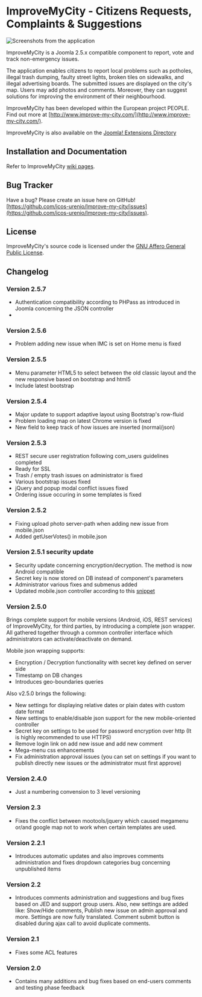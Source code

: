 # ImproveMyCity - Citizens Requests, Complaints & Suggestions

![Screenshots from the application](http://smartcityapps.urenio.org/img/screens_improve_en.png)

ImproveMyCity is a Joomla 2.5.x compatible component to report, vote and track non-emergency issues. 

The application enables citizens to report local problems such as potholes, illegal trash dumping, faulty street lights, broken tiles on sidewalks, and illegal advertising boards. The submitted issues are displayed on the city's map. Users may add photos and comments. Moreover, they can suggest solutions for improving the environment of their neighbourhood. 

ImproveMyCity has been developed within the European project PEOPLE. Find out more at [http://www.improve-my-city.com/](http://www.improve-my-city.com/).

ImproveMyCity is also available on the [Joomla! Extensions Directory](http://extensions.joomla.org/extensions/clients-a-communities/communities/21164) 

## Installation and Documentation
Refer to ImproveMyCity [wiki pages](https://github.com/icos-urenio/Improve-my-city/wiki).

## Bug Tracker
Have a bug? Please create an issue here on GitHub!
[https://github.com/icos-urenio/Improve-my-city/issues](https://github.com/icos-urenio/Improve-my-city/issues).

## License
ImproveMyCity's source code is licensed under the [GNU Affero General Public License](https://www.gnu.org/licenses/agpl.html).

## Changelog
### Version 2.5.7
* Authentication compatibility according to PHPass as introduced in Joomla concerning the JSON controller
* 
### Version 2.5.6
* Problem adding new issue when IMC is set on Home menu is fixed

### Version 2.5.5
* Menu parameter HTML5 to select between the old classic layout and the new responsive based on bootstrap and html5
* Include latest bootstrap

### Version 2.5.4
* Major update to support adaptive layout using Bootstrap's row-fluid
* Problem loading map on latest Chrome version is fixed 
* New field to keep track of how issues are inserted (normal/json)

### Version 2.5.3
* REST secure user registration following com_users guidelines completed
* Ready for SSL
* Trash / empty trash issues on administrator is fixed
* Various bootstrap issues fixed
* jQuery and popup modal conflict issues fixed
* Ordering issue occuring in some templates is fixed

### Version 2.5.2
* Fixing upload photo server-path when adding new issue from mobile.json
* Added getUserVotes() in mobile.json

### Version 2.5.1 security update
* Security update concerning encryption/decryption. The method is now Android compatible
* Secret key is now stored on DB instead of component's parameters
* Administrator various fixes and submenus added
* Updated mobile.json controller according to this [snippet](http://www.androidsnippets.com/encrypt-decrypt-between-android-and-php)

### Version 2.5.0 
Brings complete support for mobile versions (Android, iOS, REST services) of ImproveMyCity, for third parties, by introducing a complete json wrapper. All gathered together through a common controller interface which administrators can activate/deactivate on demand.

Mobile json wrapping supports:

- Encryption / Decryption functionality with secret key defined on server side
- Timestamp on DB changes
- Introduces geo-boundaries queries
 
Also v2.5.0 brings the following:
- New settings for displaying relative dates or plain dates with custom date format
- New settings to enable/disable json support for the new mobile-oriented controller
- Secret key on settings to be used for password encryption over http (It is highly recommended to use HTTPS)
- Remove login link on add new issue and add new comment
- Mega-menu css enhancements
- Fix administration approval issues (you can set on settings if you want to publish directly new issues or the administrator must first approve)

### Version 2.4.0 
* Just a numbering convension to 3 level versioning

### Version 2.3 
* Fixes the conflict between mootools/jquery which caused megamenu or/and google map not to work when certain templates are used.

### Version 2.2.1 
* Introduces automatic updates and also improves comments administration and fixes dropdown categories bug concerning unpublished items

### Version 2.2 
* Introduces comments administration and suggestions and bug fixes based on JED and support group users. Also, new settings are added like: Show/Hide comments, Publish new issue on admin approval and more. Settings are now fully translated. Comment submit button is disabled during ajax call to avoid duplicate comments.

### Version 2.1 
* Fixes some ACL features

### Version 2.0
* Contains many additions and bug fixes based on end-users comments and testing phase feedback






 

